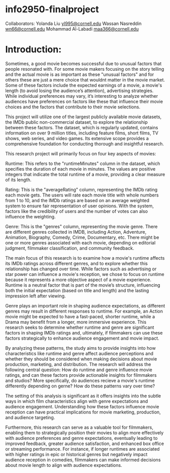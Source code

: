 # info2950-finalproject
Collaborators:
Yolanda Liu <yl995@cornell.edu>
Wassan Nasreddin <wn66@cornell.edu>
Mohammad Al-Labadi <maa366@cornell.edu>


# Introduction:
Sometimes, a good movie becomes successful due to unusual factors that people resonated with. For some movie makers focusing on the story telling and the actual movie is as important as these "unusual factors" and for others these are just a mere choice that wouldnt matter in the movie market. Some of these factors include the expected earnings of a movie, a movie's length (to avoid losing the audience’s attention), advertising strategies. While individual preferences may vary, it’s interesting to analyze whether audiences have preferences on factors like these that influence their movie choices and the factors that contribute to their movie selections.

This project will utilize one of the largest publicly available movie datasets, the IMDb public non-commercial dataset, to explore the relationship between these factors. The dataset, which is regularly updated, contains information on over 9 million titles, including feature films, short films, TV shows, web series, and video games. Its extensive scope provides a comprehensive foundation for conducting thorough and insightful research.

This research project will primarily focus on four key aspects of movies:

Runtime: This refers to the "runtimeMinutes" column in the dataset, which specifies the duration of each movie in minutes. The values are positive integers that indicate the total runtime of a movie, providing a clear measure of its length.

Rating: This is the "averageRating" column, representing the IMDb rating each movie gets. The users will rate each movie title with whole numbers from 1 to 10, and the IMDb ratings are based on an average weighted system to ensure fair representation of user opinions. With the system, factors like the credibility of users and the number of votes can also influence the weighting.

Genre: This is the "genres" column, representing the movie genre. There are different genres collected in IMDB, including Action, Adventure, Animation, Biography, Comedy, Crime, Documentary, etc. There might be one or more genres associated with each movie, depending on editorial judgment, filmmaker classification, and community feedback.

The main focus of this research is to examine how a movie's runtime affects its IMDb ratings across different genres, and to explore whether this relationship has changed over time. While factors such as advertising or star power can influence a movie's reception, we chose to focus on runtime because it represents a more objective aspect of a movie experience. Runtime is a neutral factor that is part of the movie’s structure, influencing both the initial expectation (based on title and length) and the lasting impression left after viewing.

Genre plays an important role in shaping audience expectations, as different genres may result in different responses to runtime. For example, an Action movie might be expected to have a fast-paced, shorter runtime, while a Drama may benefit from a longer, more immersive experience. This research seeks to determine whether runtime and genre are significant factors in shaping IMDb ratings and, ultimately, if filmmakers can use these factors strategically to enhance audience engagement and movie impact.

By analyzing these patterns, the study aims to provide insights into how characteristics like runtime and genre affect audience perceptions and whether they should be considered when making decisions about movie production, marketing, and distribution. The research will address the following central question: How do runtime and genre influence movie ratings, and can these factors provide actionable insights for filmmakers and studios? More specifically, do audiences recieve a movie's runtime differently depending on gerne? How do these patterns vary over time?

The setting of this analysis is significant as it offers insights into the subtle ways in which film characteristics align with genre expectations and audience engagement. Understanding how these factors influence movie reception can have practical implications for movie marketing, production, and audience targeting.

Furthermore, this research can serve as a valuable tool for filmmakers, enabling them to strategically position their movies to align more effectively with audience preferences and genre expectations, eventually leading to improved feedback, greater audience satisfaction, and enhanced box office or streaming performance. For instance, if longer runtimes are associated with higher ratings in epic or historical genres but negatively impact audience reception in comedies, filmmakers can make informed decisions about movie length to align with audience expectations.
